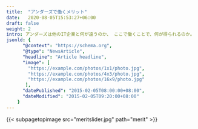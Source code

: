 ```yaml
---
title:  "アンダーズで働くメリット"
date:   2020-08-05T15:53:27+06:00
draft: false
weight: 2
intro: アンダーズは他のIT企業と何が違うのか、 ここで働くことで、何が得られるのか。 興味を持ったあなたが感じる「知りたい」に答えます。
jsonld: {
      "@context": "https://schema.org",
      "@type": "NewsArticle",
      "headline": "Article headline",
      "image": [
        "https://example.com/photos/1x1/photo.jpg",
        "https://example.com/photos/4x3/photo.jpg",
        "https://example.com/photos/16x9/photo.jpg"
       ],
      "datePublished": "2015-02-05T08:00:00+08:00",
      "dateModified": "2015-02-05T09:20:00+08:00"
    }
---
```

{{< subpagetopimage src="meritslider.jpg" path="merit" >}}